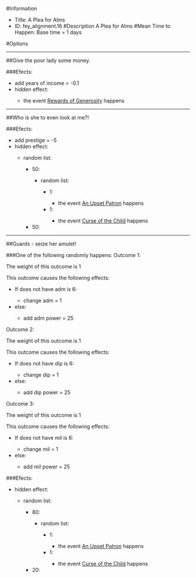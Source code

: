 #Information
 - Title: A Plea for Alms
 - ID: fey_alignment.16
#Description
A Plea for Alms
#Mean Time to Happen:
Base time = 1 days

#Options

___
##Give the poor lady some money.

###Efects:<ul><li>add years of income = -0.1</li><li>hidden effect:</li><ul><li>the event [Rewards of Generosity](../events/rewards_of_generosity.md) happens</li></ul></ul>

___
##Who is she to even look at me?!

###Efects:<ul><li>add prestige = -5</li><li>hidden effect:</li><ul><li>random list:</li><ul><li>50:</li><ul><li>random list:</li><ul><li>1:</li><ul><li>the event [An Upset Patron](../events/an_upset_patron.md) happens</li></ul><li>1:</li><ul><li>the event [Curse of the Child](../events/curse_of_the_child.md) happens</li></ul></ul></ul><li>50:</li><ul></ul></ul></ul></ul>

___
##Guards - seize her amulet!

###One of the following randomly happens:
Outcome 1:

The weight of this outcome is 1

This outcome causes the following effects:<ul><li>If does not have adm is 6:</li><ul><li>change adm = 1</li></ul><li>else:</li><ul><li>add adm power = 25</li></ul></ul>
Outcome 2:

The weight of this outcome is 1

This outcome causes the following effects:<ul><li>If does not have dip is 6:</li><ul><li>change dip = 1</li></ul><li>else:</li><ul><li>add dip power = 25</li></ul></ul>
Outcome 3:

The weight of this outcome is 1

This outcome causes the following effects:<ul><li>If does not have mil is 6:</li><ul><li>change mil = 1</li></ul><li>else:</li><ul><li>add mil power = 25</li></ul></ul>

###Efects:<ul><li>hidden effect:</li><ul><li>random list:</li><ul><li>80:</li><ul><li>random list:</li><ul><li>1:</li><ul><li>the event [An Upset Patron](../events/an_upset_patron.md) happens</li></ul><li>1:</li><ul><li>the event [Curse of the Child](../events/curse_of_the_child.md) happens</li></ul></ul></ul><li>20:</li><ul></ul></ul></ul></ul>
